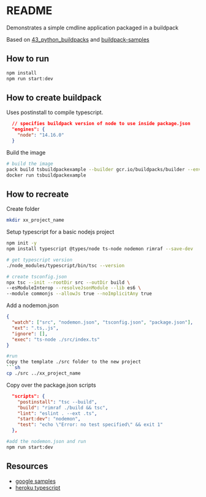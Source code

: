 # README
Demonstrates a simple cmdline application packaged in a buildpack

Based on [43_python_buildpacks](https://github.com/chrisguest75/docker_build_examples/tree/master/43_python_buildpacks) and [buildpack-samples](https://github.com/GoogleCloudPlatform/buildpack-samples)  

## How to run
```sh
npm install
npm run start:dev
```

## How to create buildpack
Uses postinstall to compile typescript.  

```json
  // specifies buildpack version of node to use inside package.json  
  "engines": {
    "node": "14.16.0"
  } 
```

Build the image
```sh
# build the image
pack build tsbuildpackexample --builder gcr.io/buildpacks/builder --env GOOGLE_ENTRYPOINT="node ./build/index.js"  
docker run tsbuildpackexample            
```


## How to recreate
Create folder  
```sh
mkdir xx_project_name
```

Setup typescript for a basic nodejs project
```sh
npm init -y   
npm install typescript @types/node ts-node nodemon rimraf --save-dev  

# get typescript version
./node_modules/typescript/bin/tsc --version 

# create tsconfig.json
npx tsc --init --rootDir src --outDir build \
--esModuleInterop --resolveJsonModule --lib es6 \
--module commonjs --allowJs true --noImplicitAny true
```

Add a nodemon.json  
```json
{
  "watch": ["src", "nodemon.json", "tsconfig.json", "package.json"],
  "ext": ".ts,.js",
  "ignore": [],
  "exec": "ts-node ./src/index.ts"
}
```

```sh
#run
Copy the template ./src folder to the new project
```sh
cp ./src ../xx_project_name
```

Copy over the package.json scripts
```json
  "scripts": {
    "postinstall": "tsc --build",
    "build": "rimraf ./build && tsc",
    "lint": "eslint . --ext .ts",
    "start:dev": "nodemon",
    "test": "echo \"Error: no test specified\" && exit 1"
  },
```

```sh
#add the nodemon.json and run
npm run start:dev
```


## Resources

* [google samples](https://github.com/GoogleCloudPlatform/buildpack-samples)  
* [heroku typescript](https://github.com/heroku/buildpacks-nodejs/blob/main/buildpacks/typescript/README.md)  
